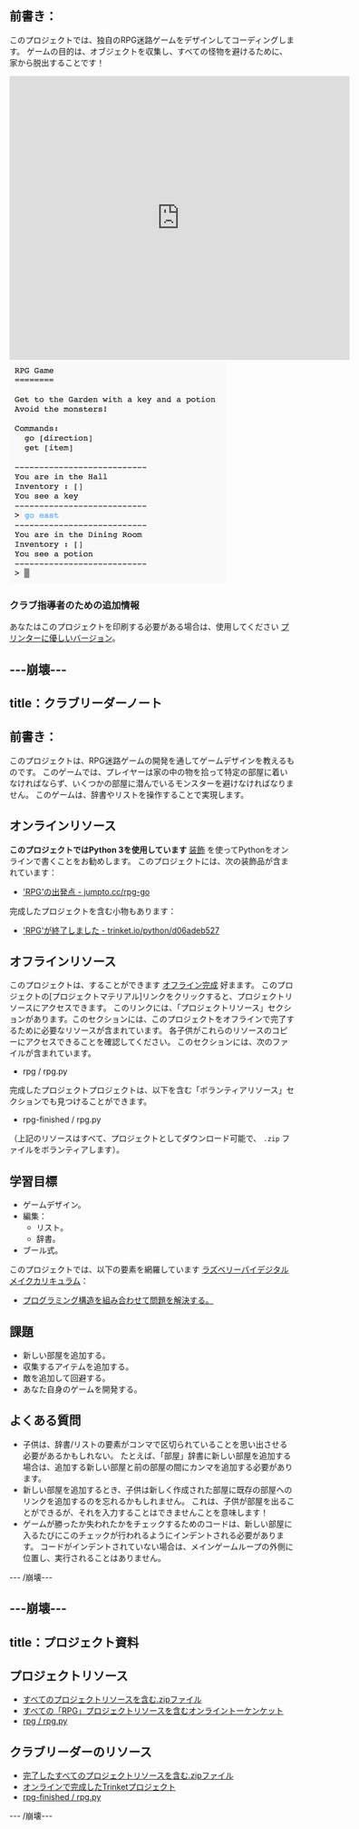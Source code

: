 ## 前書き：

このプロジェクトでは、独自のRPG迷路ゲームをデザインしてコーディングします。 ゲームの目的は、オブジェクトを収集し、すべての怪物を避けるために、家から脱出することです！

<div class="trinket">
  <iframe src="https://trinket.io/embed/python/d06adeb527?outputOnly=true&start=result" width="600" height="500" frameborder="0" marginwidth="0" marginheight="0" allowfullscreen>
  </iframe>
  <img src="images/rpg-finished.png">
</div>

### クラブ指導者のための追加情報

あなたはこのプロジェクトを印刷する必要がある場合は、使用してください [プリンターに優しいバージョン](https://projects.raspberrypi.org/en/projects/rpg/print)。

## \---崩壊\---

## title：クラブリーダーノート

## 前書き：

このプロジェクトは、RPG迷路ゲームの開発を通してゲームデザインを教えるものです。 このゲームでは、プレイヤーは家の中の物を拾って特定の部屋に着いなければならず、いくつかの部屋に潜んでいるモンスターを避けなければなりません。 このゲームは、辞書やリストを操作することで実現します。

## オンラインリソース

**このプロジェクトではPython 3を使用しています** [装飾](https://trinket.io/) を使ってPythonをオンラインで書くことをお勧めします。 このプロジェクトには、次の装飾品が含まれています：

+ ['RPG'の出発点 - jumpto.cc/rpg-go](http://jumpto.cc/rpg-go)

完成したプロジェクトを含む小物もあります：

+ ['RPG'が終了しました - trinket.io/python/d06adeb527](https://trinket.io/python/d06adeb527)

## オフラインリソース

このプロジェクトは、することができます [オフライン完成](https://www.codeclubprojects.org/en-GB/resources/python-working-offline/) 好まます。 このプロジェクトの[プロジェクトマテリアル]リンクをクリックすると、プロジェクトリソースにアクセスできます。 このリンクには、「プロジェクトリソース」セクションがあります。このセクションには、このプロジェクトをオフラインで完了するために必要なリソースが含まれています。 各子供がこれらのリソースのコピーにアクセスできることを確認してください。 このセクションには、次のファイルが含まれています。

+ rpg / rpg.py

完成したプロジェクトプロジェクトは、以下を含む「ボランティアリソース」セクションでも見つけることができます。

+ rpg-finished / rpg.py

（上記のリソースはすべて、プロジェクトとしてダウンロード可能で、 `.zip` ファイルをボランティアします）。

## 学習目標

+ ゲームデザイン。
+ 編集： 
    + リスト。
    + 辞書。
+ ブール式。

このプロジェクトでは、以下の要素を網羅しています [ラズベリーパイデジタルメイクカリキュラム](http://rpf.io/curriculum)：

+ [プログラミング構造を組み合わせて問題を解決する。](https://www.raspberrypi.org/curriculum/programming/builder)

## 課題

+ 新しい部屋を追加する。
+ 収集するアイテムを追加する。
+ 敵を追加して回避する。
+ あなた自身のゲームを開発する。

## よくある質問

+ 子供は、辞書/リストの要素がコンマで区切られていることを思い出させる必要があるかもしれない。 たとえば、「部屋」辞書に新しい部屋を追加する場合は、追加する新しい部屋と前の部屋の間にカンマを追加する必要があります。
+ 新しい部屋を追加するとき、子供は新しく作成された部屋に既存の部屋へのリンクを追加するのを忘れるかもしれません。 これは、子供が部屋を出ることができるが、それを入力することはできませんことを意味します！
+ ゲームが勝ったか失われたかをチェックするためのコードは、新しい部屋に入るたびにこのチェックが行われるようにインデントされる必要があります。 コードがインデントされていない場合は、メインゲームループの外側に位置し、実行されることはありません。

\--- /崩壊\---

## \---崩壊\---

## title：プロジェクト資料

## プロジェクトリソース

+ [すべてのプロジェクトリソースを含む.zipファイル](resources/rpg-project-resources.zip)
+ [すべての「RPG」プロジェクトリソースを含むオンライントーケンケット](http://jumpto.cc/rpg-go)
+ [rpg / rpg.py](resources/rpg-rpg.py)

## クラブリーダーのリソース

+ [完了したすべてのプロジェクトリソースを含む.zipファイル](resources/rpg-volunteer-resources.zip)
+ [オンラインで完成したTrinketプロジェクト](https://trinket.io/python/d06adeb527)
+ [rpg-finished / rpg.py](resources/rpg-finished-rpg.py)

\--- /崩壊\---